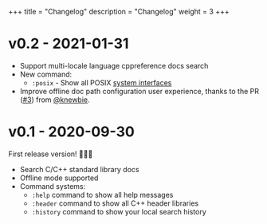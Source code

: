 +++
title = "Changelog"
description = "Changelog"
weight = 3
+++

# v0.2 - 2021-01-31

- Support multi-locale language cppreference docs search
- New command:
  - `:posix` - Show all POSIX [system interfaces](https://pubs.opengroup.org/onlinepubs/9699919799/functions/contents.html)
- Improve offline doc path configuration user experience, thanks to the PR ([#3](https://github.com/huhu/cpp-search-extension/pull/3)) from [@knewbie](https://github.com/knewbie).

# v0.1 - 2020-09-30

First release version! 🎉🥳🥳

- Search C/C++ standard library docs
- Offline mode supported
- Command systems:
    - `:help` command to show all help messages
    - `:header` command to show all C++ header libraries
    - `:history` command to show your local search history


